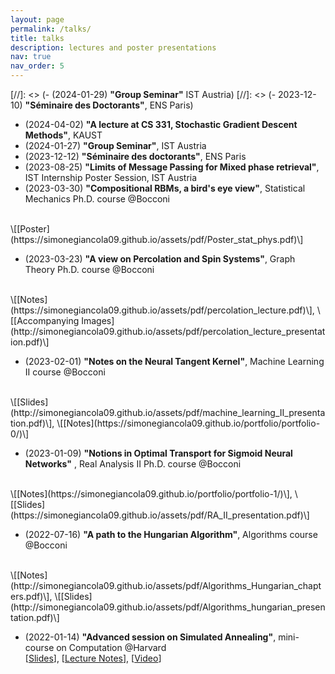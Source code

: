 ```yaml
---
layout: page
permalink: /talks/
title: talks
description: lectures and poster presentations
nav: true
nav_order: 5
---
```

[//]: <> (- (2024-01-29) __"Group Seminar"__ IST Austria)
[//]: <> (- 2023-12-10) __"Séminaire des Doctorants"__, ENS Paris)
- (2024-04-02) __"A lecture at CS 331, Stochastic Gradient Descent Methods"__, KAUST
- (2024-01-27) __"Group Seminar"__, IST Austria
- (2023-12-12) __"Séminaire des doctorants"__, ENS Paris
- (2023-08-25) __"Limits of Message Passing for Mixed phase retrieval"__, IST Internship Poster Session, IST Austria
- (2023-03-30) __"Compositional RBMs, a bird's eye view"__, Statistical Mechanics Ph.D. course @Bocconi
<br/>
\[[Poster](https://simonegiancola09.github.io/assets/pdf/Poster_stat_phys.pdf)\]

- (2023-03-23) __"A view on Percolation and Spin Systems"__, Graph Theory Ph.D. course @Bocconi
<br/> 
\[[Notes](https://simonegiancola09.github.io/assets/pdf/percolation_lecture.pdf)\], \[[Accompanying Images](http://simonegiancola09.github.io/assets/pdf/percolation_lecture_presentation.pdf)\]

- (2023-02-01) __"Notes on the Neural Tangent Kernel"__, Machine Learning II course @Bocconi
<br/>
\[[Slides](http://simonegiancola09.github.io/assets/pdf/machine_learning_II_presentation.pdf)\], \[[Notes](https://simonegiancola09.github.io/portfolio/portfolio-0/)\]

- (2023-01-09) __"Notions in Optimal Transport for Sigmoid Neural Networks"__ , Real Analysis II Ph.D. course @Bocconi
<br/>
\[[Notes](https://simonegiancola09.github.io/portfolio/portfolio-1/)\], \[[Slides](https://simonegiancola09.github.io/assets/pdf/RA_II_presentation.pdf)\]

- (2022-07-16) __"A path to the Hungarian Algorithm"__, Algorithms course @Bocconi
<br/>
\[[Notes](http://simonegiancola09.github.io/assets/pdf/Algorithms_Hungarian_chapters.pdf)\], \[[Slides](http://simonegiancola09.github.io/assets/pdf/Algorithms_hungarian_presentation.pdf)\]

- (2022-01-14) __"Advanced session on Simulated Annealing"__, mini-course on Computation @Harvard <br>
\[[Slides](http://simonegiancola09.github.io/assets/pdf/Simulated_Annealing_presentation.pdf)\], \[[Lecture Notes](http://simonegiancola09.github.io/assets/pdf/Simulated_Annealing_notes.pdf)\], \[[Video](https://www.youtube.com/watch?v=mx4SPM8avCQ&t=1493s)\]
